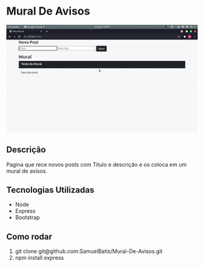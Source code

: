 
# Mural De Avisos


<p>
<img src="/toReadme/ezgif.com-gif-maker (1).gif"
</p>



## Descrição

<p>Pagina que rece novos posts com Titulo e descrição e os coloca em um mural de avisos.</p>


## Tecnologias Utilizadas

<ul>
<li> Node </li>
<li> Express </li>
<li> Bootstrap </li>
</ul>


## Como rodar
<ol>
<li> git clone git@github.com:SamuelBatis/Mural-De-Avisos.git</li>
<li> npm install express </li>
</ol>
